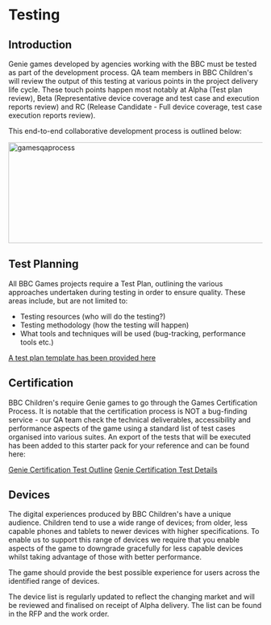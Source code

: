 # Testing

## Introduction

Genie games developed by agencies working with the BBC must be tested as part of the development process. QA team members in BBC Children's will review the output of this testing at various points in the project delivery life cycle. These touch points happen most notably at Alpha (Test plan review), Beta (Representative device coverage and test case and execution reports review) and RC (Release Candidate - Full device coverage, test case execution reports review).

This end-to-end collaborative development process is outlined below:

<img src="./resources/gamesqaprocess.png" alt="gamesqaprocess" align="middle" width="600px" height="200px"/>

## Test Planning

All BBC Games projects require a Test Plan, outlining the various approaches undertaken during testing in order to ensure quality. These areas include, but are not limited to:

* Testing resources (who will do the testing?)
* Testing methodology (how the testing will happen)
* What tools and techniques will be used (bug-tracking, performance tools etc.)

[A test plan template has been provided here](./resources/testplantemplate.doc)

## Certification

BBC Children's require Genie games to go through the Games Certification Process. It is notable that the certification process is NOT a bug-finding service - our QA team check the technical deliverables, accessibility and performance aspects of the game using a standard list of test cases organised into various suites. An export of the tests that will be executed has been added to this starter pack for your reference and can be found here:

 [Genie Certification Test Outline](./resources/geniecertoutline.pdf)
 [Genie Certification Test Details](./resources/geniecertdetails.pdf)

## Devices

The digital experiences produced by BBC Children's have a unique audience. Children tend to use a wide range of devices; from older, less capable phones and tablets to newer devices with higher specifications. To enable us to support this range of devices we require that you enable aspects of the game to downgrade gracefully for less capable devices whilst taking advantage of those with better performance.

The game should provide the best possible experience for users across the identified range of devices.

The device list is regularly updated to reflect the changing market and will be reviewed and finalised on receipt of Alpha delivery. The list can be found in the RFP and the work order.
